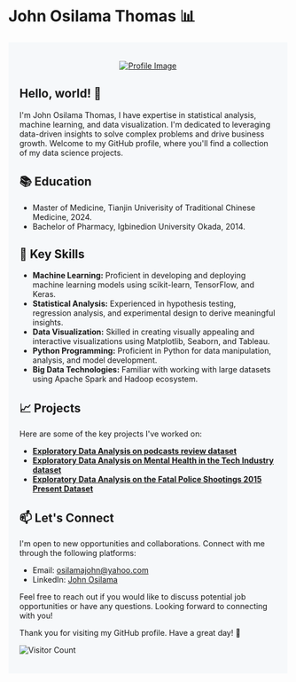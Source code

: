 # John Osilama Thomas 📊

<div style="background-color: #f6f8fa; padding: 20px;">
  <p align="center">
<a href="https://ibb.co/tsYnHnw">
  <img src="https://i.ibb.co/Z8cvfvR/github-header-image.png" alt="Profile Image" width="" height="">
</a>
  </p>
  
  ## Hello, world! 👋
  
  I'm John Osilama Thomas, I have expertise in statistical analysis, machine learning, and data visualization. I'm dedicated to leveraging data-driven insights to solve complex problems and drive business growth. Welcome to my GitHub profile, where you'll find a collection of my data science projects.
  
  ## 📚 Education
  
  - Master of Medicine, Tianjin Univerisity of Traditional Chinese Medicine, 2024.
  - Bachelor of Pharmacy, Igbinedion University Okada, 2014.
  
  ## 🚀 Key Skills
  
  - **Machine Learning:** Proficient in developing and deploying machine learning models using scikit-learn, TensorFlow, and Keras.
  - **Statistical Analysis:** Experienced in hypothesis testing, regression analysis, and experimental design to derive meaningful insights.
  - **Data Visualization:** Skilled in creating visually appealing and interactive visualizations using Matplotlib, Seaborn, and Tableau.
  - **Python Programming:** Proficient in Python for data manipulation, analysis, and model development.
  - **Big Data Technologies:** Familiar with working with large datasets using Apache Spark and Hadoop ecosystem.
  
  ## 📈 Projects
  
  Here are some of the key projects I've worked on:
  
  - **[Exploratory Data Analysis on podcasts review dataset](https://github.com/Osilamajohn/Podcast-Reviews-Dataset-EDA/blob/main/225.ipynb)**
  - **[Exploratory Data Analysis on Mental Health in the Tech Industry dataset](https://github.com/Osilamajohn/Exploratory-Data-Analysis-On-Mental-Health-in-the-Tech-Industry/blob/main/215.ipynb)**
  - **[Exploratory Data Analysis on the Fatal Police Shootings 2015 Present Dataset](https://github.com/Osilamajohn/Exploratory-Data-Analysis-on-the-Fatal-Police-Shootings-2015-Present-Dataset/blob/main/141.ipynb)**
  
  ## 📫 Let's Connect
  
  I'm open to new opportunities and collaborations. Connect with me through the following platforms:
  
  - Email: osilamajohn@yahoo.com
  - LinkedIn: [John Osilama](https://www.linkedin.com/in/johnosilama)
  
  Feel free to reach out if you would like to discuss potential job opportunities or have any questions. Looking forward to connecting with you!
  
  Thank you for visiting my GitHub profile. Have a great day! 🌟
 
  
  ![Visitor Count](https://profile-counter.glitch.me/{osilamajohn}/count.svg)
</div>
